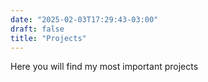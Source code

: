 ```yaml
---
date: "2025-02-03T17:29:43-03:00"
draft: false
title: "Projects"
---
```


Here you will find my most important projects
